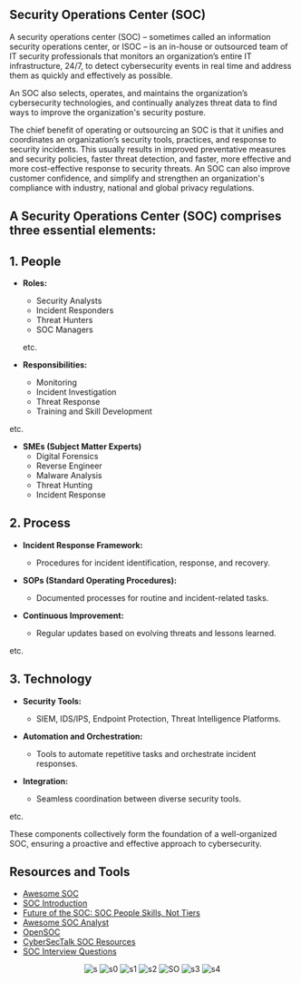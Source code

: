 Security Operations Center (SOC)
--------------------------------
A security operations center (SOC) – sometimes called an information security operations center, or ISOC – is an in-house or outsourced team of IT security professionals that monitors an organization’s entire IT infrastructure, 24/7, to detect cybersecurity events in real time and address them as quickly and effectively as possible.

An SOC also selects, operates, and maintains the organization’s cybersecurity technologies, and continually analyzes threat data to find ways to improve the organization's security posture.

The chief benefit of operating or outsourcing an SOC is that it unifies and coordinates an organization’s security tools, practices, and response to security incidents. This usually results in improved preventative measures and security policies, faster threat detection, and faster, more effective and more cost-effective response to security threats. An SOC can also improve customer confidence, and simplify and strengthen an organization's compliance with industry, national and global privacy regulations.

A Security Operations Center (SOC) comprises three essential elements:
----------------------------------------------------------------------
## 1. People

- **Roles:**
  - Security Analysts
  - Incident Responders
  - Threat Hunters
  - SOC Managers

  etc.

- **Responsibilities:**
  - Monitoring
  - Incident Investigation
  - Threat Response
  - Training and Skill Development
  
etc.

- **SMEs (Subject Matter Experts)**
  - Digital Forensics
  - Reverse Engineer
  - Malware Analysis
  - Threat Hunting
  - Incident Response

## 2. Process

- **Incident Response Framework:**
  - Procedures for incident identification, response, and recovery.

- **SOPs (Standard Operating Procedures):**
  - Documented processes for routine and incident-related tasks.

- **Continuous Improvement:**
  - Regular updates based on evolving threats and lessons learned.

etc.

## 3. Technology

- **Security Tools:**
  - SIEM, IDS/IPS, Endpoint Protection, Threat Intelligence Platforms.

- **Automation and Orchestration:**
  - Tools to automate repetitive tasks and orchestrate incident responses.

- **Integration:**
  - Seamless coordination between diverse security tools.

etc.

These components collectively form the foundation of a well-organized SOC, ensuring a proactive and effective approach to cybersecurity.

Resources and Tools
-------------------
- [Awesome SOC](https://github.com/cyb3rxp/awesome-soc)
- [SOC Introduction](https://secops.institute/soc-introduction)
- [Future of the SOC: SOC People Skills, Not Tiers](https://medium.com/anton-on-security/new-paper-future-of-the-soc-soc-people-skills-not-tiers-7fbe09001096)
- [Awesome SOC Analyst](https://github.com/LetsDefend/awesome-soc-analyst)
- [OpenSOC](https://opensoc.io/index.html)
- [CyberSecTalk SOC Resources](https://cybersectalk.com/soc-resources/)
- [SOC Interview Questions](https://github.com/LetsDefend/SOC-Interview-Questions)

<div align="center">

![s](https://github.com/MrM8BRH/CRLJ/assets/34133187/b5bca316-1881-4d43-80bc-11894894971d)
![s0](https://github.com/MrM8BRH/MrM8BRH/assets/34133187/2115d661-522f-47fb-8b31-b4be95ecfebb)
![s1](https://github.com/MrM8BRH/MrM8BRH/assets/34133187/01cf3d29-b16b-4d79-8f50-df9863e207b0)
![s2](https://github.com/MrM8BRH/MrM8BRH/assets/34133187/79b5d469-f8a2-451d-adc2-e196e74cf3e1)
![SO](https://github.com/MrM8BRH/MrM8BRH/assets/34133187/0f46856a-abba-4b23-aad6-0b6c25c5bdf3)
![s3](https://github.com/MrM8BRH/MrM8BRH/assets/34133187/ef8cbf89-96fb-4f16-805e-a1472065a831)
![s4](https://github.com/MrM8BRH/MrM8BRH/assets/34133187/85498ddf-686c-4818-af15-00fb34c0705b)

</div>
